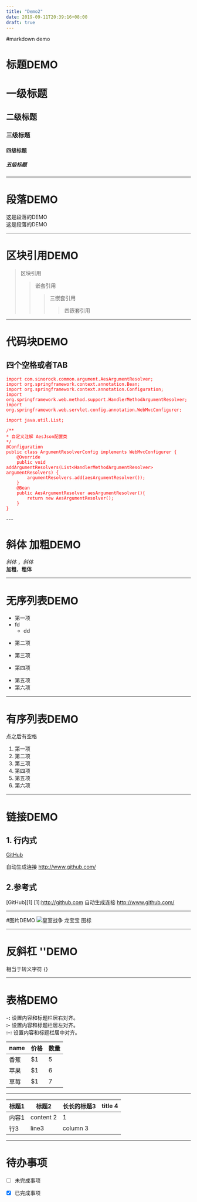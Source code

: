 ```yaml
---
title: "Demo2"
date: 2019-09-11T20:39:16+08:00
draft: true
---
```


#markdown demo
# 标题DEMO
# 一级标题
## 二级标题
### 三级标题
#### 四级标题
##### 五级标题

---
# 段落DEMO
这是段落的DEMO  
这是段落的DEMO
  
---
# 区块引用DEMO
> 区块引用
> > 嵌套引用
> > >三嵌套引用
> > > > 四嵌套引用

---
# 代码块DEMO

## 四个空格或者TAB
<font color="red">

    import com.sinorock.common.argument.AesArgumentResolver;
    import org.springframework.context.annotation.Bean;
	import org.springframework.context.annotation.Configuration;
	import org.springframework.web.method.support.HandlerMethodArgumentResolver;
	import org.springframework.web.servlet.config.annotation.WebMvcConfigurer;

	import java.util.List;

	/**
 	* 自定义注解 AesJson配置类
 	*/
	@Configuration
	public class ArgumentResolverConfig implements WebMvcConfigurer {
    	@Override
    	public void addArgumentResolvers(List<HandlerMethodArgumentResolver> argumentResolvers)	{
        	argumentResolvers.add(aesArgumentResolver());
    	}
    	@Bean
    	public AesArgumentResolver aesArgumentResolver(){
    	    return new AesArgumentResolver();
    	}
	}
</font>
---

# 斜体 加粗DEMO
*斜体* ，_斜体_  
**加粗**，__粗体__  

----
# 无序列表DEMO
- 第一项
 - fd
     - dd
+   第二项
-   第三项
+   第四项
-   第五项
-   第六项

---
# 有序列表DEMO
点之后有空格

1. 第一项
2. 第二项
3. 第三项
4. 第四项
5. 第五项
6. 第六项

---
# 链接DEMO
## 1. 行内式
[GitHub](http://github.com)

自动生成连接  <http://www.github.com/>
## 2.参考式
[GitHub][1]
[1]:http://github.com
自动生成连接  <http://www.github.com/>

---
#图片DEMO
![皇室战争 龙宝宝 图标](https://cdn.statsroyale.com/images/cards/full/baby_dragon.png "皇室战争 龙宝宝")

---

# 反斜杠 ''DEMO
相当于转义字符 \{\}

---
# 表格DEMO
**-:**  设置内容和标题栏居右对齐。  
**:-**  设置内容和标题栏居左对齐。  
**:-:** 设置内容和标题栏居中对齐。

 
name |价格|数量  
-|-|-  
香蕉 | $1 | 5 |  
苹果 | $1 | 6 |  
草莓 | $1 | 7 |  

---

| 标题1 | 标题2   | 长长的标题3 | title 4 |
| ----- | --------- | ----------- | ------- |
| 内容1 | content 2 | 1           |         |
| 行3  | line3     | column 3    |         |

---
# 待办事项
- [ ] 未完成事项

- [x] 已完成事项